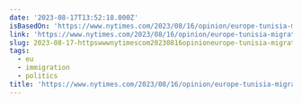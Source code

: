 ```yaml
---
date: '2023-08-17T13:52:18.000Z'
isBasedOn: 'https://www.nytimes.com/2023/08/16/opinion/europe-tunisia-migration.html'
link: 'https://www.nytimes.com/2023/08/16/opinion/europe-tunisia-migration.html'
slug: 2023-08-17-httpswwwnytimescom20230816opinioneurope-tunisia-migrationhtml
tags:
  - eu
  - immigration
  - politics
title: 'https://www.nytimes.com/2023/08/16/opinion/europe-tunisia-migration.html'
---
```


